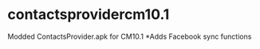 contactsprovidercm10.1
======================
Modded ContactsProvider.apk for CM10.1
*Adds Facebook sync functions
